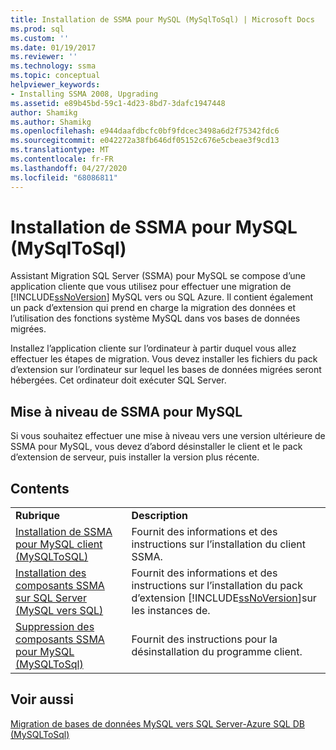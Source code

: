 ```yaml
---
title: Installation de SSMA pour MySQL (MySqlToSql) | Microsoft Docs
ms.prod: sql
ms.custom: ''
ms.date: 01/19/2017
ms.reviewer: ''
ms.technology: ssma
ms.topic: conceptual
helpviewer_keywords:
- Installing SSMA 2008, Upgrading
ms.assetid: e89b45bd-59c1-4d23-8bd7-3dafc1947448
author: Shamikg
ms.author: Shamikg
ms.openlocfilehash: e944daafdbcfc0bf9fdcec3498a6d2f75342fdc6
ms.sourcegitcommit: e042272a38fb646df05152c676e5cbeae3f9cd13
ms.translationtype: MT
ms.contentlocale: fr-FR
ms.lasthandoff: 04/27/2020
ms.locfileid: "68086811"
---
```

# <a name="installing-ssma-for-mysql-mysqltosql"></a>Installation de SSMA pour MySQL (MySqlToSql)
Assistant Migration SQL Server (SSMA) pour MySQL se compose d’une application cliente que vous utilisez pour effectuer une migration de [!INCLUDE[ssNoVersion](../../includes/ssnoversion-md.md)] MySQL vers ou SQL Azure. Il contient également un pack d’extension qui prend en charge la migration des données et l’utilisation des fonctions système MySQL dans vos bases de données migrées.  
  
Installez l’application cliente sur l’ordinateur à partir duquel vous allez effectuer les étapes de migration. Vous devez installer les fichiers du pack d’extension sur l’ordinateur sur lequel les bases de données migrées seront hébergées.  Cet ordinateur doit exécuter SQL Server.  
  
## <a name="upgrading-ssma-for-mysql"></a>Mise à niveau de SSMA pour MySQL  
Si vous souhaitez effectuer une mise à niveau vers une version ultérieure de SSMA pour MySQL, vous devez d’abord désinstaller le client et le pack d’extension de serveur, puis installer la version plus récente.  
  
## <a name="contents"></a>Contents  
  
|||  
|-|-|  
|**Rubrique**|**Description**|  
|[Installation de SSMA pour MySQL client &#40;MySQLToSQL&#41;](../../ssma/mysql/installing-ssma-for-mysql-client-mysqltosql.md)|Fournit des informations et des instructions sur l’installation du client SSMA.|  
|[Installation des composants SSMA sur SQL Server (MySQL vers SQL)](https://msdn.microsoft.com/6772d0c5-258f-4d7b-afb0-b5f810e71af1)|Fournit des informations et des instructions sur l’installation du pack d’extension [!INCLUDE[ssNoVersion](../../includes/ssnoversion-md.md)]sur les instances de.|  
|[Suppression des composants SSMA pour MySQL &#40;MySQLToSql&#41;](../../ssma/mysql/removing-the-ssma-for-mysql-components-mysqltosql.md)|Fournit des instructions pour la désinstallation du programme client.|  
  
## <a name="see-also"></a>Voir aussi  
[Migration de bases de données MySQL vers SQL Server-Azure SQL DB &#40;MySQLToSql&#41;](../../ssma/mysql/migrating-mysql-databases-to-sql-server-azure-sql-db-mysqltosql.md)  
  
